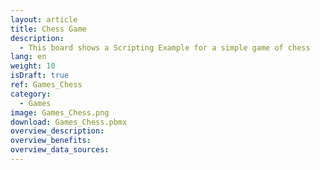 ```yaml
---
layout: article
title: Chess Game
description: 
  - This board shows a Scripting Example for a simple game of chess 
lang: en
weight: 10
isDraft: true
ref: Games_Chess
category:
  - Games
image: Games_Chess.png
download: Games_Chess.pbmx
overview_description:
overview_benefits:
overview_data_sources:
---
```

